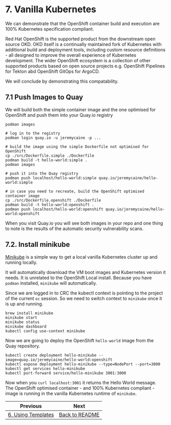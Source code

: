 # 7. Vanilla Kubernetes
We can demonstrate that the OpenShift container build and execution are 100% Kubernetes specification compliant.

Red Hat OpenShift is the supported product from the downstream open source OKD. OKD itself is a continually maintained fork of Kubernetes with additional build and deployment tools, including custom resource definitions - all designed to improve the overall experience of Kubernetes development. The wider OpenShift ecosystem is a collection of other supported products based on open source projects e.g. OpenShift Pipelines for Tekton abd OpenShift GitOps for ArgoCD.

We will conclude by demonstrating this compatability.

## 7.1 Push Images to Quay
We will build both the simple container image and the one optimised for OpenShift and push them into your Quay.io registry
```
podman images

# log in to the registry
podman login quay.io -u jeremycaine -p ...

# build the image using the simple Dockerfile not optimised for OpenShift
cp ./src/Dockerfile.simple ./Dockerfile
podman build -t hello-world:simple .
podman images

# push it into the Quay registry
podman push localhost/hello-world:simple quay.io/jeremycaine/hello-world:simple

# in case you need to recreate, build the OpenShift optimised container image
cp ./src/Dockerfile.openshift ./Dockerfile
podman build -t hello-world:openshift .
podman push localhost/hello-world:openshift quay.io/jeremycaine/hello-world:openshift
```

When you visit Quay.io you will see both images in your repo and one thing to note is the results of the automatic security vulnerability scans.


## 7.2. Install minikube
[Minikube](https://minikube.sigs.k8s.io/docs/) is a simple way to get a local vanilla Kubernetes cluster up and running locally.

It will automatically download the VM boot images and Kubernetes version it needs. It is unrelated to the OpenShift Local install. Because you have `podman` installed, `minikube` will automatically.

Since we are logged in to CRC the kubectl context is pointing to the project of the current `oc` session. So we need to switch context to `minikube` once it is up and running.
```
brew install minikube
minikube start
minikube status
minikube dashboard
kubectl config use-context minikube
```

Now we are going to deploy the OpenShift `hello-world` image from the Quay repository. 
```
kubectl create deployment hello-minikube --image=quay.io/jeremycaine/hello-world:openshift
kubectl expose deployment hello-minikube --type=NodePort --port=3000
kubectl get services hello-minikube
kubectl port-forward service/hello-minikube 3001:3000
```

Now when you `curl localhost:3001` it returns the Hello World message. The OpenShift optimised container - and 100% Kubernetes compliant - image is running in the vanilla Kubernetes runtime of `minikube`.


| Previous        | Next          |
| ------------- | -------------|
|[6. Using Templates](6-using-templates.md) | [Back to README](../README.md)|
